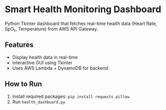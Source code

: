 # Smart Health Monitoring Dashboard

Python Tkinter dashboard that fetches real-time health data (Heart Rate, SpO₂, Temperature) from AWS API Gateway.

## Features
- Display health data in real-time
- Interactive GUI using Tkinter
- Uses AWS Lambda + DynamoDB for backend

## How to Run
1. Install required packages: `pip install requests pillow`
2. Run `health_dashboard.py`
